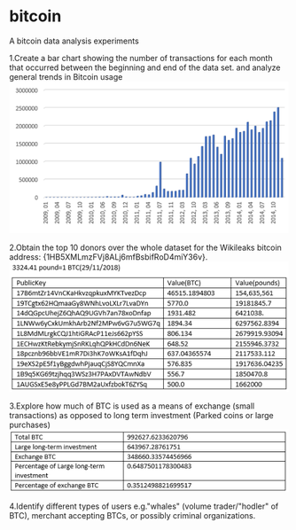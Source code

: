 # bitcoin
A bitcoin data analysis experiments

1.Create a bar chart showing the number of transactions for each month that occurred between the beginning and end of the data set. and analyze general trends in Bitcoin usage
![alt Image text](time.png)

2.Obtain the top 10 donors over the whole dataset for the Wikileaks bitcoin address: {1HB5XMLmzFVj8ALj6mfBsbifRoD4miY36v}.
![alt Image text](donors.png)

3.Explore how much of BTC is used as a means of exchange (small transactions) as opposed to long term investment (Parked coins or large purchases)
![alt Image text](invest.png)

4.Identify different types of users e.g."whales" (volume trader/"hodler" of BTC), merchant accepting BTCs, or possibly criminal organizations.
